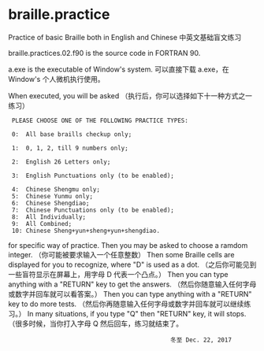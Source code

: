 # braille.practice
Practice of basic Braille both in English and Chinese
中英文基础盲文练习

braille.practices.02.f90 is the source code in FORTRAN 90. 

a.exe is the executable of Window's system.
可以直接下载 a.exe，在 Window's 个人微机执行使用。

When executed, you will be asked 
（执行后，你可以选择如下十一种方式之一练习）

     PLEASE CHOOSE ONE OF THE FOLLOWING PRACTICE TYPES:
     
     0:  All base braills checkup only;
     
     1:  0, 1, 2, till 9 numbers only;
     
     2:  English 26 Letters only;
     
     3:  English Punctuations only (to be enabled);
     
     4:  Chinese Shengmu only;
     5:  Chinese Yunmu only;
     6:  Chinese Shengdiao;
     7:  Chinese Punctuations only (to be enabled);
     8:  All Individually;
     9:  All Combined;
     10: Chinese Sheng+yun+sheng+yun+shengdiao.
for specific way of practice. 
Then you may be asked to choose a ramdom integer.
（你可能被要求输入一个任意整数） 
Then some Braille cells are displayed for you to recognize, 
                        where "D" is used as a dot. 
（之后你可能见到一些盲符显示在屏幕上，用字母 D 代表一个凸点。）
Then you can type anything with a "RETURN" key to get the answers.
（然后你随意输入任何字母或数字并回车就可以看答案。）
Then you can type anything with a "RETURN" key to do more tests.
（然后你再随意输入任何字母或数字并回车就可以继续练习。）
In many situations, if you type "Q" then "RETURN" key, it will stops.
（很多时候，当你打入字母 Q 然后回车，练习就结束了。



                                                  冬至 Dec. 22, 2017
